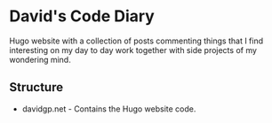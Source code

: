 # David's Code Diary

Hugo website with a collection of posts commenting things that I find interesting on my day to day work together with side projects of my wondering mind.

## Structure

* davidgp.net - Contains the Hugo website code.
